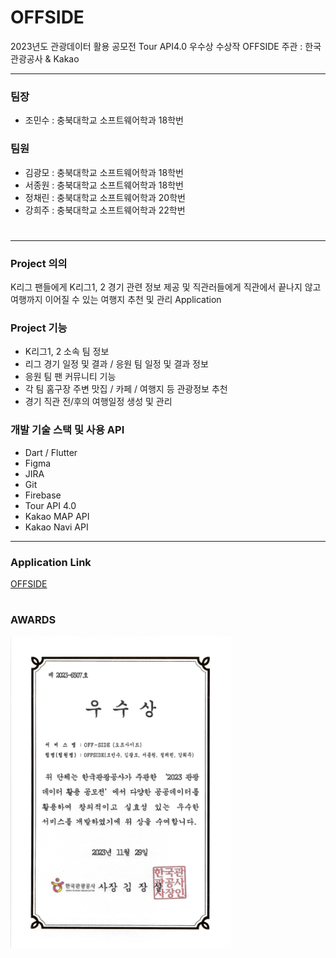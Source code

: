 # OFFSIDE
2023년도 관광데이터 활용 공모전 Tour API4.0 우수상 수상작 OFFSIDE
주관 : 한국관광공사 & Kakao

<hr/>

### 팀장
- 조민수 : 충북대학교 소프트웨어학과 18학번
### 팀원
- 김광모 : 충북대학교 소프트웨어학과 18학번
- 서종원 : 충북대학교 소프트웨어학과 18학번
- 정채린 : 충북대학교 소프트웨어학과 20학번
- 강희주 : 충북대학교 소프트웨어학과 22학번

#

<hr/>

### Project 의의
K리그 팬들에게 K리그1, 2 경기 관련 정보 제공 및 직관러들에게 직관에서 끝나지 않고 여행까지 이어질 수 있는 여행지 추천 및 관리 Application

### Project 기능
  - K리그1, 2 소속 팀 정보
  - 리그 경기 일정 및 결과 / 응원 팀 일정 및 결과 정보
  - 응원 팀 팬 커뮤니티 기능
  - 각 팀 홈구장 주변 맛집 / 카페 / 여행지 등 관광정보 추천
  - 경기 직관 전/후의 여행일정 생성 및 관리

### 개발 기술 스택 및 사용 API
  - Dart / Flutter
  - Figma
  - JIRA
  - Git
  - Firebase
  - Tour API 4.0
  - Kakao MAP API
  - Kakao Navi API

<hr/>

### Application Link
[OFFSIDE](https://play.google.com/store/apps/details?id=com.OFFSIDE.offside)

#

### AWARDS

<img src="./img/상장.jpg" alt="OFFSIDE" width = "70%" />
